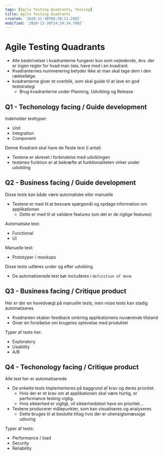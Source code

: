 ```yaml
---
tags: [Agile Testing Quadrants, Testing]
title: Agile Testing Quadrants
created: '2020-11-30T08:29:11.240Z'
modified: '2020-11-30T14:24:34.780Z'
---
```


# Agile Testing Quadrants
- Alle beskrivelser i kvadranterne fungerer kun som vejledende, dvs. der er ingen regler for hvad man `SKAL` have med i en kvadrant.
- Kvadranternes nummerering betyder ikke at man skal tage dem i den rækkefølge.
- kvadranterne giver et overblik, som skal guide til at lave en god teststrategi
  - Brug kvadranterne under Planning, Udvikling og Release

## Q1 - Techonology facing / Guide development
Indeholder testtyper:
- Unit
- Integration
- Component

Denne Kvadrant skal have de fleste test (i antal)
- Testene er skrevet i forbindelse med udviklingen
- testenes funktion er at bekræfte at funktionaliteten virker under udvikling

## Q2 - Business facing / Guide development
Disse tests kan både være automatiske eller manuelle
- Testene er med til at besvare spørgsmål og opdage information om applikationen
  - Dette er med til at validere features (om det er de rigtige features)


Automatiske test:
- Functional
- UI

Manuelle test:
- Prototyper / mockups

Disse tests udføres under og efter udvikling
- De automatiserede test bør includeres i `definition of done`

## Q3 - Business facing / Critique product
Her er der en hovedvægt på manuelle tests, men visse tests kan stadig automatiseres
- Kvadranten skaber feedback omkring applikationens nuværende tilstand
- Giver en forståelse om brugeres oplevelse med produktet

Typer af tests her:
- Exploratory
- Usability
- A/B

## Q4 - Techonology facing / Critique product
Alle test her er automatiserede
- De enkelte tests implementeres på baggrund af krav og deres prioritet:
  - Hvis der er et krav om at applikationen skal være hurtig, er performance testing vigtig.
  - Hvis sikkerhed er vigtigt, vil sikkerhedstest have en prioritet...
- Testene producerer målepunkter, som kan visualiseres og analyseres 
  - Dette bruges til at beslutte tiltag hvis der er uhensigtsmæssige udsving

Typer af tests:
- Performance / load
- Security
- Reliability
